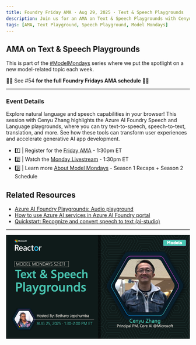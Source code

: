 ```yaml
---
title: Foundry Friday AMA · Aug 29, 2025 · Text & Speech Playgrounds
description: Join us for an AMA on Text & Speech Playgrounds with Cenyu Zhang.
tags: [AMA, Text Playground, Speech Playground, Model Mondays]
---
```


## AMA on Text & Speech Playgrounds

This is part of the [#ModelMondays](https://aka.ms/model-mondays) series where we put the spotlight on a new model-related topic each week.

🌟🌟 See #54 **for the full Foundry Fridays AMA schedule** 🌟🌟

---

### Event Details
Explore natural language and speech capabilities in your browser! This session with Cenyu Zhang highlights the Azure AI Foundry Speech and Language playgrounds, where you can try text-to-speech, speech-to-text, translation, and more. See how these tools can transform user experiences and accelerate generative AI app development.

- 1️⃣ | Register for the [Friday AMA](https://discord.gg/azureaifoundry?event=1382864441191960696) - 1:30pm ET
- 2️⃣ | Watch the [Monday Livestream](URL_TBD) - 1:30pm ET
- 3️⃣ | Learn more [About Model Mondays](https://aka.ms/model-mondays) - Season 1 Recaps + Season 2 Schedule

## Related Resources

- [Azure AI Foundry Playgrounds: Audio playground](https://learn.microsoft.com/en-us/azure/ai-foundry/concepts/concept-playgrounds#audio-playground)
- [How to use Azure AI services in Azure AI Foundry portal](https://learn.microsoft.com/en-us/azure/ai-services/connect-services-ai-foundry-portal#try-azure-ai-services-in-the-project-level-playgrounds)
- [Quickstart: Recognize and convert speech to text (ai-studio)](https://learn.microsoft.com/en-us/azure/ai-services/speech-service/get-started-speech-to-text#try-real-time-speech-to-text)

---

![Banner](../img/S2-E11.png)
